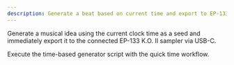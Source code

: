 ```yaml
---
description: Generate a beat based on current time and export to EP-133 sampler via USB-C
---
```


Generate a musical idea using the current clock time as a seed and immediately export it to the connected EP-133 K.O. II sampler via USB-C.

Execute the time-based generator script with the quick time workflow.
